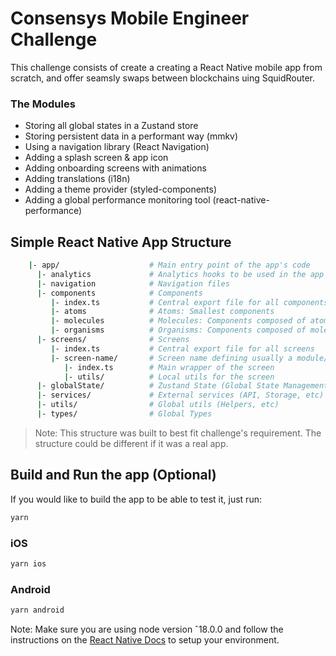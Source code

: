 # Consensys Mobile Engineer Challenge

This challenge consists of create a creating a React Native mobile app from scratch, and offer seamsly swaps between blockchains uing SquidRouter.

### The Modules

- Storing all global states in a Zustand store
- Storing persistent data in a performant way (mmkv)
- Using a navigation library (React Navigation)
- Adding a splash screen & app icon
- Adding onboarding screens with animations
- Adding translations (i18n)
- Adding a theme provider (styled-components)
- Adding a global performance monitoring tool (react-native-performance)

## Simple React Native App Structure

```bash
    |- app/                    # Main entry point of the app's code
      |- analytics             # Analytics hooks to be used in the app
      |- navigation            # Navigation files
      |- components            # Components
         |- index.ts           # Central export file for all components
         |- atoms              # Atoms: Smallest components
         |- molecules          # Molecules: Components composed of atoms
         |- organisms          # Organisms: Components composed of molecules
      |- screens/              # Screens
         |- index.ts           # Central export file for all screens
         |- screen-name/       # Screen name defining usually a module/concern of the app
            |- index.ts        # Main wrapper of the screen
            |- utils/          # Local utils for the screen
      |- globalState/          # Zustand State (Global State Management)
      |- services/             # External services (API, Storage, etc)
      |- utils/                # Global utils (Helpers, etc)
      |- types/                # Global Types
```

> Note: This structure was built to best fit challenge's requirement. The structure could be different if it was a real app.

## Build and Run the app (Optional)

If you would like to build the app to be able to test it, just run:

```bash
yarn
```

### iOS

```bash
yarn ios
```

### Android

```bash
yarn android
```

Note: Make sure you are using node version ˆ18.0.0 and follow the instructions on the [React Native Docs](https://reactnative.dev/docs/environment-setup) to setup your environment.

<!-- ## Demo

![Demo](./app/assets/demo/demo.mov) -->
